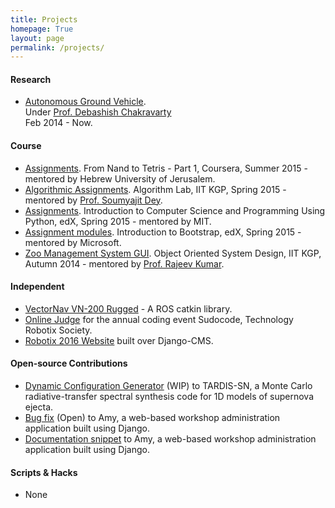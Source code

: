 ```yaml
---
title: Projects
homepage: True
layout: page
permalink: /projects/
---
```


#### Research

   * [Autonomous Ground Vehicle](/AGV/).  
     Under [Prof. Debashish Chakravarty](http://www.iitkgp.ac.in/fac-profiles/showprofile.php?empcode=bUmVT)  
     Feb 2014 - Now.

#### Course

   * [Assignments](https://github.com/narayanaditya95/mooc/tree/master/coursera/nand2tetris1).
     From Nand to Tetris - Part 1, Coursera, Summer 2015 - mentored by Hebrew University of Jerusalem.
   * [Algorithmic Assignments](https://github.com/narayanaditya95/CS29003).
     Algorithm Lab, IIT KGP, Spring 2015 - mentored by [Prof. Soumyajit Dey](http://cse.iitkgp.ac.in/~soumya/).
   * [Assignments](https://github.com/narayanaditya95/mooc/tree/master/edx/MITx-6.00.1x).
     Introduction to Computer Science and Programming Using Python, edX, Spring 2015 - mentored by MIT.
   * [Assignment modules](https://github.com/narayanaditya95/mooc/tree/master/edx/Microsoft-DEV203x).
     Introduction to Bootstrap, edX, Spring 2015 - mentored by Microsoft.
   * [Zoo Management System GUI](https://github.com/narayanaditya95/zooManagementAssignment).
     Object Oriented System Design, IIT KGP, Autumn 2014 - mentored by [Prof. Rajeev Kumar](http://cse.iitkgp.ac.in/~rkumar/).

#### Independent

   * [VectorNav VN-200 Rugged](https://github.com/narayanaditya95/vn200) - A ROS catkin library.
   * [Online Judge](/sudocode/) for the annual coding event Sudocode, Technology Robotix Society.
   * [Robotix 2016 Website](https://github.com/Robotix/robo_web) built over Django-CMS.

#### Open-source Contributions
   
   * [Dynamic Configuration Generator](https://github.com/tardis-sn/tardis/pull/268) (WIP) to TARDIS-SN, a Monte Carlo radiative-transfer spectral synthesis code for 1D models of supernova ejecta.
   * [Bug fix](https://github.com/swcarpentry/amy/pull/238) (Open) to Amy, a web-based workshop administration application built using Django.
   * [Documentation snippet](https://github.com/swcarpentry/amy/pull/219) to Amy, a web-based workshop administration application built using Django.

#### Scripts & Hacks

   * None